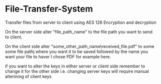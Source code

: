 # File-Transfer-System
Transfer files from server to client using AES 128 Encryption and decryption

On the server side alter "file_path_name" to the file path you want to send to client.

On the client side alter "some_other_path_name\received_file.pdf" to some some file pathj where you want it to be saved
followed by the name you want your file to haver I chose PDF for example here.

if you want to alter the keys in either server or client side remember to change it for the other side
i.e. changing server keys will require manual alterinmg of client keys
